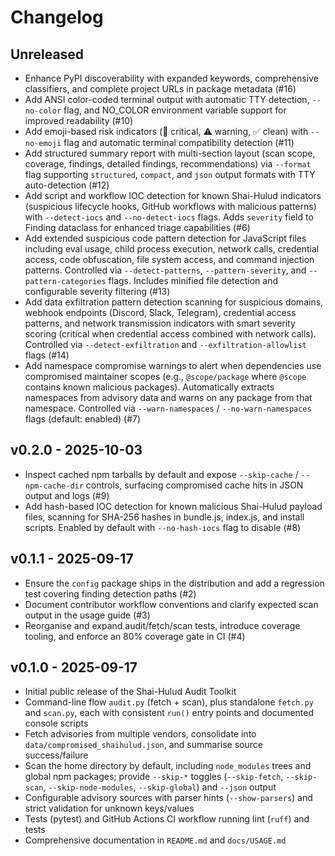 # Changelog

## Unreleased

- Enhance PyPI discoverability with expanded keywords, comprehensive classifiers,
  and complete project URLs in package metadata (#16)
- Add ANSI color-coded terminal output with automatic TTY detection, `--no-color`
  flag, and NO_COLOR environment variable support for improved readability (#10)
- Add emoji-based risk indicators (🚨 critical, ⚠️ warning, ✅ clean) with
  `--no-emoji` flag and automatic terminal compatibility detection (#11)
- Add structured summary report with multi-section layout (scan scope, coverage,
  findings, detailed findings, recommendations) via `--format` flag supporting
  `structured`, `compact`, and `json` output formats with TTY auto-detection (#12)
- Add script and workflow IOC detection for known Shai-Hulud indicators (suspicious
  lifecycle hooks, GitHub workflows with malicious patterns) with `--detect-iocs`
  and `--no-detect-iocs` flags. Adds `severity` field to Finding dataclass for
  enhanced triage capabilities (#6)
- Add extended suspicious code pattern detection for JavaScript files including
  eval usage, child process execution, network calls, credential access, code
  obfuscation, file system access, and command injection patterns. Controlled via
  `--detect-patterns`, `--pattern-severity`, and `--pattern-categories` flags.
  Includes minified file detection and configurable severity filtering (#13)
- Add data exfiltration pattern detection scanning for suspicious domains, webhook
  endpoints (Discord, Slack, Telegram), credential access patterns, and network
  transmission indicators with smart severity scoring (critical when credential
  access combined with network calls). Controlled via `--detect-exfiltration` and
  `--exfiltration-allowlist` flags (#14)
- Add namespace compromise warnings to alert when dependencies use compromised
  maintainer scopes (e.g., `@scope/package` where `@scope` contains known malicious
  packages). Automatically extracts namespaces from advisory data and warns on any
  package from that namespace. Controlled via `--warn-namespaces` / `--no-warn-namespaces`
  flags (default: enabled) (#7)

## v0.2.0 - 2025-10-03

- Inspect cached npm tarballs by default and expose `--skip-cache` /
  `--npm-cache-dir` controls, surfacing compromised cache hits in JSON
  output and logs (#9)
- Add hash-based IOC detection for known malicious Shai-Hulud payload files,
  scanning for SHA-256 hashes in bundle.js, index.js, and install scripts.
  Enabled by default with `--no-hash-iocs` flag to disable (#8)

## v0.1.1 - 2025-09-17

- Ensure the `config` package ships in the distribution and add a regression test
  covering finding detection paths (#2)
- Document contributor workflow conventions and clarify expected scan output in
  the usage guide (#3)
- Reorganise and expand audit/fetch/scan tests, introduce coverage tooling, and
  enforce an 80% coverage gate in CI (#4)

## v0.1.0 - 2025-09-17

- Initial public release of the Shai-Hulud Audit Toolkit
- Command-line flow `audit.py` (fetch + scan), plus standalone `fetch.py` and
  `scan.py`, each with consistent `run()` entry points and documented console
  scripts
- Fetch advisories from multiple vendors, consolidate into
  `data/compromised_shaihulud.json`, and summarise source success/failure
- Scan the home directory by default, including `node_modules` trees and global
  npm packages; provide `--skip-*` toggles (`--skip-fetch`, `--skip-scan`,
  `--skip-node-modules`, `--skip-global`) and `--json` output
- Configurable advisory sources with parser hints (`--show-parsers`) and strict
  validation for unknown keys/values
- Tests (pytest) and GitHub Actions CI workflow running lint (`ruff`) and tests
- Comprehensive documentation in `README.md` and `docs/USAGE.md`
